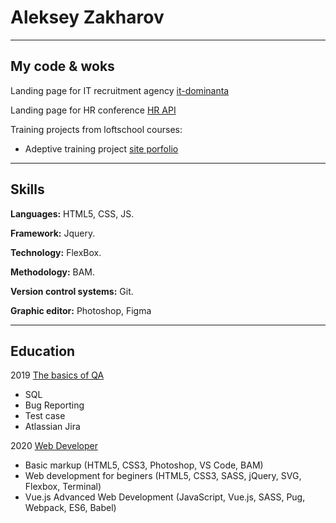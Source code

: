 # Aleksey Zakharov

---


## My code & woks

Landing page for IT recruitment agency  [it-dominanta](https://www.it-dominanta.ru/2020)

Landing page for HR conference  [HR API](https://hrapiconf.com/)

Training projects from loftschool courses:

- Adeptive training project [site porfolio](https://zakharych.github.io/LS-module3-/)

---

## Skills

**Languages:** HTML5, CSS, JS.

**Framework:** Jquery.

**Technology:** FlexBox.

**Methodology:** BAM.

**Version control systems:** Git.

**Graphic editor:** Photoshop, Figma

---

## Education

2019
[The basics of QA](https://qatester.ru/)

- SQL
- Bug Reporting
- Test case
- Atlassian Jira

2020
[Web Developer](https://loftschool.com/)

- Basic markup    (HTML5, СSS3, Photoshop, VS Code, BAM)
- Web development for beginers (HTML5, CSS3, SASS, jQuery, SVG, Flexbox, Terminal)
- Vue.js Advanced Web Development (JavaScript, Vue.js, SASS, Pug, Webpack, ES6, Babel)
